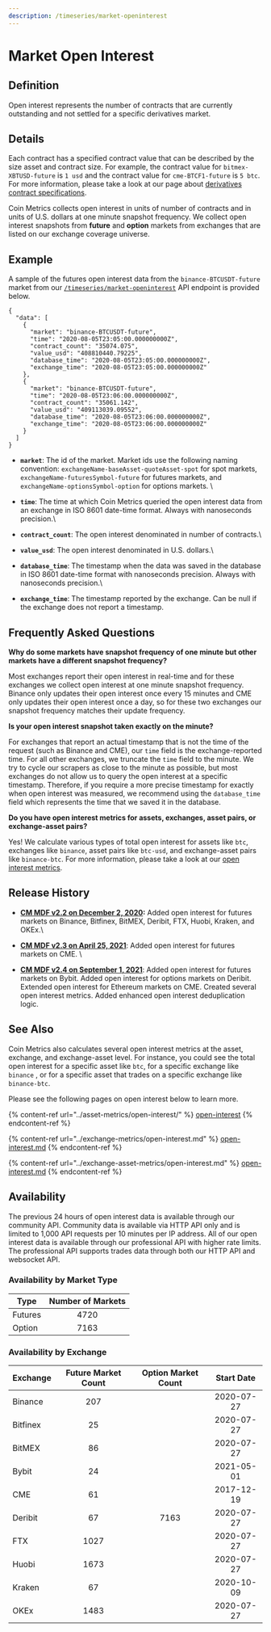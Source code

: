 ```yaml
---
description: /timeseries/market-openinterest
---
```


# Market Open Interest

## **Definition**

Open interest represents the number of contracts that are currently outstanding and not settled for a specific derivatives market.&#x20;

## Details

Each contract has a specified contract value that can be described by the size asset and contract size. For example, the contract value for `bitmex-XBTUSD-future` is `1 usd` and the contract value for `cme-BTCF1-future` is `5 btc`. For more information, please take a look at our page about [derivatives contract specifications](https://docs.coinmetrics.io/market-data/derivatives-contract-specifications). &#x20;

Coin Metrics collects open interest in units of number of contracts and in units of U.S. dollars at one minute snapshot frequency. We collect open interest snapshots from **future** and **option** markets from exchanges that are listed on our exchange coverage universe.&#x20;

## **Example**

A sample of the futures open interest data from the `binance-BTCUSDT-future` market from our  [`/timeseries/market-openinterest`](https://docs.coinmetrics.io/api/v4#operation/getTimeseriesMarketOpenIntereset) API endpoint is provided below.&#x20;

```
{
  "data": [
    {
      "market": "binance-BTCUSDT-future",
      "time": "2020-08-05T23:05:00.000000000Z",
      "contract_count": "35074.075",
      "value_usd": "408810440.79225",
      "database_time": "2020-08-05T23:05:00.000000000Z",
      "exchange_time": "2020-08-05T23:05:00.000000000Z"
    },
    {
      "market": "binance-BTCUSDT-future",
      "time": "2020-08-05T23:06:00.000000000Z",
      "contract_count": "35061.142",
      "value_usd": "409113039.09552",
      "database_time": "2020-08-05T23:06:00.000000000Z",
      "exchange_time": "2020-08-05T23:06:00.000000000Z"
    }
  ]
}
```

* **`market`**:  The id of the market. Market ids use the following naming convention: `exchangeName-baseAsset-quoteAsset-spot` for spot markets, `exchangeName-futuresSymbol-future` for futures markets, and `exchangeName-optionsSymbol-option` for options markets. \

* **`time`**: The time at which Coin Metrics queried the open interest data from an exchange in ISO 8601 date-time format. Always with nanoseconds precision.\

* **`contract_count`**:  The open interest denominated in number of contracts.\

* **`value_usd`**:  The open interest denominated in U.S. dollars.\

* **`database_time`**:  The timestamp when the data was saved in the database in ISO 8601 date-time format with nanoseconds precision. Always with nanoseconds precision.\

* **`exchange_time`**:  The timestamp reported by the exchange.  Can be null if the exchange does not report a timestamp.

## Frequently Asked Questions

**Why do some markets have snapshot frequency of one minute but other markets have a different snapshot frequency?**&#x20;

Most exchanges report their open interest in real-time and for these exchanges we collect open interest at one minute snapshot frequency. Binance only updates their open interest once every 15 minutes and CME only updates their open interest once a day, so for these two exchanges our snapshot frequency matches their update frequency.&#x20;

**Is your open interest snapshot taken exactly on the minute?**&#x20;

For exchanges that report an actual timestamp that is not the time of the request (such as Binance and CME), our `time`  field is the exchange-reported time. For all other exchanges, we truncate the `time` field to the minute. We try to cycle our scrapers as close to the minute as possible, but most exchanges do not allow us to query the open interest at a specific timestamp. Therefore, if you require a more precise timestamp for exactly when open interest was measured, we recommend using the `database_time` field which represents the time that we saved it in the database.&#x20;

**Do you have open interest metrics for assets, exchanges, asset pairs, or exchange-asset pairs?**&#x20;

Yes! We calculate various types of total open interest for assets like `btc`, exchanges like `binance`, asset pairs like `btc-usd`, and exchange-asset pairs like `binance-btc`. For more information, please take a look at our [open interest metrics](https://docs.coinmetrics.io/asset-metrics/open-interest).&#x20;

## Release History

* [**CM MDF v2.2 on December 2, 2020**](https://coinmetrics.io/cm-market-data-feed-futures-data-expansion/)**:** Added open interest for futures markets on Binance, Bitfinex,  BitMEX, Deribit, FTX, Huobi, Kraken, and OKEx.\

* &#x20;[**CM MDF v2.3 on April 25, 2021**](https://coinmetrics.io/cm-market-data-feed-v2-3-release-notes/): Added open interest for futures markets on CME. \

* &#x20;[**CM MDF v2.4 on September 1, 2021**](https://coinmetrics.io/cm-market-data-feed-v2-4-release-notes/): Added open interest for futures markets on Bybit. Added open interest for options markets on Deribit. Extended open interest for Ethereum markets on CME. Created several open interest metrics. Added enhanced open interest deduplication logic.&#x20;

## See Also

Coin Metrics also calculates several open interest metrics at the asset, exchange, and exchange-asset level. For instance, you could see the total open interest for a specific asset like `btc`, for a specific exchange like `binance` , or for a specific asset that trades on a specific exchange like `binance-btc`.

Please see the following pages on open interest below to learn more.

{% content-ref url="../asset-metrics/open-interest/" %}
[open-interest](../asset-metrics/open-interest/)
{% endcontent-ref %}

{% content-ref url="../exchange-metrics/open-interest.md" %}
[open-interest.md](../exchange-metrics/open-interest.md)
{% endcontent-ref %}

{% content-ref url="../exchange-asset-metrics/open-interest.md" %}
[open-interest.md](../exchange-asset-metrics/open-interest.md)
{% endcontent-ref %}

## **Availability**

The previous 24 hours of open interest data is available through our community API.  Community data is available via HTTP API only and is limited to 1,000 API requests per 10 minutes per IP address. All of our open interest data is available through our professional API with higher rate limits. The professional API supports trades data through both our HTTP API and websocket API.&#x20;

### Availability by Market Type

| Type    | Number of Markets |
| ------- | :---------------: |
| Futures |        4720       |
| Option  |        7163       |

### Availability by Exchange

| Exchange | Future Market Count | Option Market Count | Start Date |
| -------- | :-----------------: | :-----------------: | :--------: |
| Binance  |         207         |                     | 2020-07-27 |
| Bitfinex |          25         |                     | 2020-07-27 |
| BitMEX   |          86         |                     | 2020-07-27 |
| Bybit    |          24         |                     | 2021-05-01 |
| CME      |          61         |                     | 2017-12-19 |
| Deribit  |          67         |         7163        | 2020-07-27 |
| FTX      |         1027        |                     | 2020-07-27 |
| Huobi    |         1673        |                     | 2020-07-27 |
| Kraken   |          67         |                     | 2020-10-09 |
| OKEx     |         1483        |                     | 2020-07-27 |
